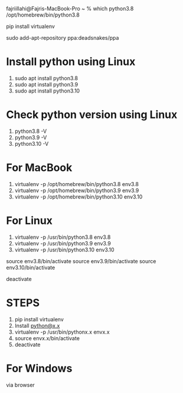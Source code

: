 fajriillahi@Fajris-MacBook-Pro ~ % which python3.8
/opt/homebrew/bin/python3.8

pip install virtualenv

sudo add-apt-repository ppa:deadsnakes/ppa
 
# Install python using Linux
1. sudo apt install python3.8
2. sudo apt install python3.9
3. sudo apt install python3.10

# Check python version using Linux
1. python3.8 -V
2. python3.9 -V
3. python3.10 -V

# For MacBook
1. virtualenv -p /opt/homebrew/bin/python3.8 env3.8
2. virtualenv -p /opt/homebrew/bin/python3.9 env3.9
3. virtualenv -p /opt/homebrew/bin/python3.10 env3.10

# For Linux
1. virtualenv -p /usr/bin/python3.8 env3.8
2. virtualenv -p /usr/bin/python3.9 env3.9
3. virtualenv -p /usr/bin/python3.10 env3.10

source env3.8/bin/activate
source env3.9/bin/activate
source env3.10/bin/activate

deactivate

# STEPS
1. pip install virtualenv
2. Install python@x.x
3. virtualenv -p /usr/bin/pythonx.x envx.x
4. source envx.x/bin/activate
5. deactivate

# For Windows
via browser
